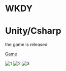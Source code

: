 # WKDY
# Unity/Csharp
the game is released

[Game](https://yandex.ru/games/?win=581#app=244709)

![1](https://github.com/paheterSorokDva/WKDY/assets/111425098/8d5d4379-df40-4b0c-987c-4f910f8d1660)
![2](https://github.com/paheterSorokDva/WKDY/assets/111425098/12f0ab64-50fe-4153-8262-4337fbf8e3e0)
![3](https://github.com/paheterSorokDva/WKDY/assets/111425098/6a089657-e6b2-4042-acf4-12ccabcdcac7)


